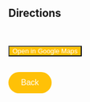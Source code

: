 ## Directions
<br> <br> 
<a href="https://www.google.com/maps?q=1600+Amphitheatre+Parkway,+Mountain+View,+CA" target="_blank">
  <button onclick = "history.back()" style="background-color: #FFC107; color: white; align:center">
    Open in Google Maps
  </button>
</a>
<br> <br>

<a href="https://githerdone17.github.io/MyPerfectWedding/">
    <button onclick = "history.back()" style="background-color: #FFC107; color: white; padding: 12px 25px; font-size: 16px; border: none; border-radius: 50px; cursor: pointer; margins: 5px 25px;">
        Back
    </button>
</a>

